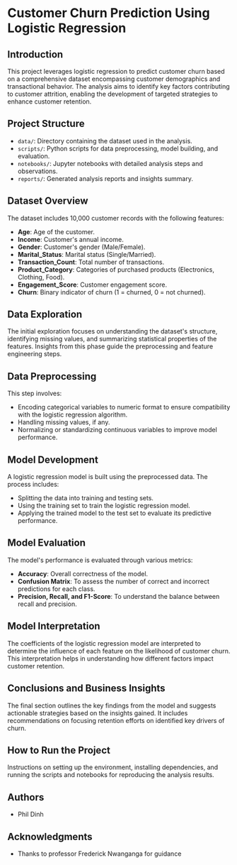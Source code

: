 # Customer Churn Prediction Using Logistic Regression

## Introduction
This project leverages logistic regression to predict customer churn based on a comprehensive dataset encompassing customer demographics and transactional behavior. The analysis aims to identify key factors contributing to customer attrition, enabling the development of targeted strategies to enhance customer retention.

## Project Structure
- `data/`: Directory containing the dataset used in the analysis.
- `scripts/`: Python scripts for data preprocessing, model building, and evaluation.
- `notebooks/`: Jupyter notebooks with detailed analysis steps and observations.
- `reports/`: Generated analysis reports and insights summary.

## Dataset Overview
The dataset includes 10,000 customer records with the following features:
- **Age**: Age of the customer.
- **Income**: Customer's annual income.
- **Gender**: Customer's gender (Male/Female).
- **Marital_Status**: Marital status (Single/Married).
- **Transaction_Count**: Total number of transactions.
- **Product_Category**: Categories of purchased products (Electronics, Clothing, Food).
- **Engagement_Score**: Customer engagement score.
- **Churn**: Binary indicator of churn (1 = churned, 0 = not churned).

## Data Exploration
The initial exploration focuses on understanding the dataset's structure, identifying missing values, and summarizing statistical properties of the features. Insights from this phase guide the preprocessing and feature engineering steps.

## Data Preprocessing
This step involves:
- Encoding categorical variables to numeric format to ensure compatibility with the logistic regression algorithm.
- Handling missing values, if any.
- Normalizing or standardizing continuous variables to improve model performance.

## Model Development
A logistic regression model is built using the preprocessed data. The process includes:
- Splitting the data into training and testing sets.
- Using the training set to train the logistic regression model.
- Applying the trained model to the test set to evaluate its predictive performance.

## Model Evaluation
The model's performance is evaluated through various metrics:
- **Accuracy**: Overall correctness of the model.
- **Confusion Matrix**: To assess the number of correct and incorrect predictions for each class.
- **Precision, Recall, and F1-Score**: To understand the balance between recall and precision.

## Model Interpretation
The coefficients of the logistic regression model are interpreted to determine the influence of each feature on the likelihood of customer churn. This interpretation helps in understanding how different factors impact customer retention.

## Conclusions and Business Insights
The final section outlines the key findings from the model and suggests actionable strategies based on the insights gained. It includes recommendations on focusing retention efforts on identified key drivers of churn.

## How to Run the Project
Instructions on setting up the environment, installing dependencies, and running the scripts and notebooks for reproducing the analysis results.

## Authors
- Phil Dinh

## Acknowledgments
- Thanks to professor Frederick Nwanganga for guidance

